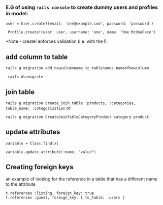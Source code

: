 ### E.G of using `rails console` to create dummy users and profiles in model:

``` user = User.create!(email: 'one@example.com', password: 'password') ```

``` Profile.create!(user: user, username: 'one', name: 'One McOneFace')```

*Note - create! enforces validation (i.e. with the !)


## add column to table

```rails g migration add_newcolumnname_to_tablenames nameofnewcolumn```

``` rails db:migrate```

## join table

``` rails g migration create_join_table :products, :categories, table_name: :categorization ```
or

```rails g migration CreateJoinTableCategoryProduct category product```

## update attributes

```variable = Class.find(x)```

```variable.update_attribute(:name, "value")```




## Creating foreign keys

an example of looking for the reference in a table that has a different name to the attribute

```
t.references :listing, foreign_key: true
t.references :guest, foreign_key: { to_table: :users }
```